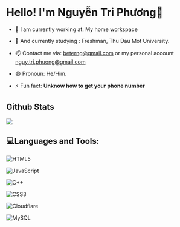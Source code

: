 <h1>Hello! I'm Nguyễn Tri Phương👋</h1>

- 🔭 I am currently working at: My home workspace

- 🌱 And currently studying : Freshman, Thu Dau Mot University.

- 📫 Contact me via: beterng@gmail.com or my personal account nguy.tri.phuong@gmail.com

- 😄 Pronoun: He/Him.

- ⚡ Fun fact: **Unknow how to get your phone number**


## Github Stats
<a href="#"><img align="center" src="https://github-readme-stats.vercel.app/api?username=beterng&theme=nord&show_icons=true&hide_border=true&count_private=true" /></a>

## 💻Languages and Tools:
![HTML5](https://img.shields.io/badge/html5-%23E34F26.svg?style=for-the-badge&logo=html5&logoColor=white) 

![JavaScript](https://img.shields.io/badge/javascript-%23323330.svg?style=for-the-badge&logo=javascript&logoColor=%23F7DF1E) 

![C++](https://img.shields.io/badge/c++-%2300599C.svg?style=for-the-badge&logo=c%2B%2B&logoColor=white) 

![CSS3](https://img.shields.io/badge/css3-%231572B6.svg?style=for-the-badge&logo=css3&logoColor=white) 

![Cloudflare](https://img.shields.io/badge/Cloudflare-F38020?style=for-the-badge&logo=Cloudflare&logoColor=white) 

![MySQL](https://img.shields.io/badge/mysql-%2300f.svg?style=for-the-badge&logo=mysql&logoColor=white)
